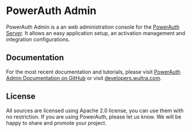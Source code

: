 # PowerAuth Admin

PowerAuth Admin is a an web administration console for the [PowerAuth Server](https://github.com/wultra/powerauth-server). It allows an easy application setup, an activation management and integration configurations.

## Documentation

For the most recent documentation and tutorials, please visit [PowerAuth Admin Documentation on GitHub](./docs/Readme.md) or visit [developers.wultra.com](https://developers.wultra.com/docs/develop/powerauth-admin).

## License

All sources are licensed using Apache 2.0 license, you can use them with no restriction. If you are using PowerAuth, please let us know. We will be happy to share and promote your project.
